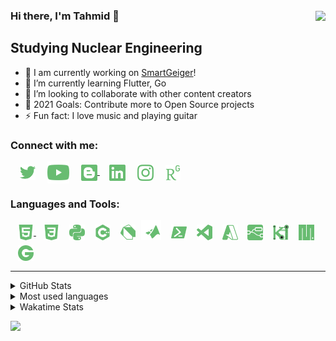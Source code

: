 ### Hi there, I'm Tahmid 👋 <img  align ="right" src="https://komarev.com/ghpvc/?username=ahnaf-tahmid-chowdhury&color=red&label=👁 " style="padding-top: 2.5px" >

## Studying Nuclear Engineering 

- 🔭 I am currently working on [SmartGeiger][SmartGeiger]!
- 🌱 I’m currently learning Flutter, Go
- 👯 I’m looking to collaborate with other content creators
- 🥅 2021 Goals: Contribute more to Open Source projects
- ⚡ Fun fact: I love music and playing guitar

### Connect with me:

[<img align ="center" alt="tahmid__ | Twitter" width="25px" src=".github/icons/twitter_icon.svg" style="padding-left: 15px"/>][twitter]
[<img align ="center" alt="Youtube | YouTube" width="35px" src=".github/icons/youtube_icon.svg" style="padding-left: 15px"/>][youtube]
[<img align ="center" alt="ahnaf-tahmid.blogspot.com" width="26px" src=".github/icons/blogger_icon.svg" style="padding-left: 15px" /> ][website]
[<img align ="center" alt="ahnaf-tahmid- | LinkedIn" width="26px" src=".github/icons/linkedin_icon.svg" style="padding-left: 15px"/>][linkedin]
[<img align ="center" alt="_.ahnaf_tahmid._ | Instagram" width="26px" src=".github/icons/instagram_icon.svg" style="padding-left: 15px"/>][instagram]
[<img align ="center" alt="Ahnaf-Chowdhury-3 | Ewsearchgate" width="24px" src=".github/icons/researchgate_icon.svg" style="padding-left: 15px"/>][researchgate]


### Languages and Tools:

[<img align ="center" alt="HTML5" width="25px" src=".github/icons/html_icon.svg" style="padding-left: 12px; padding-bottom: 2px;" /> ][HTML]
[<img align ="center" alt="CSS3" width="25px" src=".github/icons/css_icon.svg" style="padding-left: 12px; padding-bottom: 2px;"/>][CSS]
[<img align ="center" alt="Python" width="25px" src=".github/icons/python_icon.svg" style="padding-left: 12px; padding-bottom: 2px"/>][Python]
[<img align ="center" alt="C++" width="25px" src=".github/icons/c++_icon.svg" style="padding-left: 12px; padding-bottom: 2px;"/>][C++]
[<img align ="center" alt="Dart" width="24px" src=".github/icons/dart_icon.svg" style="padding-left: 12px; padding-bottom: 2px"/>][Dart]
[<img align ="center" alt="MATLAB" width="32px" src=".github/icons/matlab_icon.svg" style="padding-left: 5px;; padding-bottom: 8px"/>][MATLAB]
[<img align ="center" alt="PowerShell" width="25px" src=".github/icons/powershell_icon.svg" style="padding-left: 12px; padding-bottom: 2px"/>][PowerShell]
[<img align ="center" alt="Visual Studio Code" width="25px" src=".github/icons/vscode_icon.svg" style="padding-left: 12px; padding-bottom: 2px"/>][vscode]
[<img align ="center" alt="Azure" width="25px" src=".github/icons/azure_icon.svg" style="padding-left: 12px; padding-bottom: 2px"/>][Azure]
[<img align ="center" alt="Node-RED" width="25px" src=".github/icons/nodered_icon.svg" style="padding-left: 12px; padding-bottom: 2px"/>][Node-RED]
[<img align ="center" alt="KiCad" width="25px" src=".github/icons/KiCad_icon.svg" style="padding-left: 12px; padding-bottom: 2px"/>][KiCad]
[<img align ="center" alt="Micropython" width="25px" src=".github/icons/micropython_icon.svg" style="padding-left: 12px; padding-bottom: 2px"/>][Micropython]
[<img align ="center" alt="Geant4" width="25px" src=".github/icons/geant4_icon.svg" style="padding-left: 12px; padding-bottom: 2px"/>][Geant4]

---

<details>
<br />
<summary> GitHub Stats </summary>

![Tahmid's GitHub stats](https://github-readme-stats.vercel.app/api?username=ahnaf-tahmid-Chowdhury&count_private=true&theme=nord&show_icons=true)


</details>

<details>
<br />
  <summary> Most used languages</summary>

![Tahmid's most used languages](https://github-readme-stats.vercel.app/api/top-langs/?username=ahnaf-tahmid-chowdhury&theme=nord&layout=compact&hide=jupyter%20notebook)

</details>

<details>
<br />
  <summary> Wakatime Stats</summary>

![Tahmid's wakatime stats](https://github-readme-stats.vercel.app/api/wakatime?username=atc&theme=nord&layout=compact&v=2)

</details>



![](https://hit.yhype.me/github/profile?user_id=68775305)

[website]: https://ahnaf-tahmid.blogspot.com
[SmartGeiger]: https://github.com/ahnaf-tahmid-chowdhury/SmartGeiger
[twitter]: https://twitter.com/tahmid__
[youtube]: https://www.youtube.com/channel/UC1PqPjoQIsjNKmiiALeXYnw
[instagram]: https://instagram.com/_.ahnaf_tahmid._
[linkedin]: https://linkedin.com/in/ahnaf-tahmid-
[researchgate]: https://www.researchgate.net/profile/Ahnaf-Chowdhury-3
[HTML]: https://en.wikipedia.org/wiki/HTML
[CSS]: https://en.wikipedia.org/wiki/CSS
[Python]: https://www.python.org/
[C++]: https://en.wikipedia.org/wiki/C%2B%2B
[Dart]: https://dart.dev/
[PowerShell]: https://docs.microsoft.com/en-us/powershell/
[Micropython]: https://micropython.org/
[MATLAB]: https://www.mathworks.com/products/matlab.html
[Node-RED]: https://nodered.org/
[KiCad]: https://www.kicad.org/
[Azure]: https://azure.microsoft.com/en-us/
[vscode]: https://code.visualstudio.com/
[Geant4]: https://geant4.web.cern.ch/